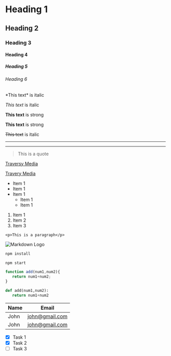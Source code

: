 <!-- Headings -->
# Heading 1
## Heading 2
### Heading 3
#### Heading 4
##### Heading 5
###### Heading 6

<!-- Italics -->
\*This text\* is italic

_This text_ is italic

<!-- Strong -->
**This text** is strong

__This text__ is strong

<!-- Strikethrough -->
~~This text~~ is italic

<!-- Horizontal Rule -->

 ---
 ___


<!-- Blockquote -->
> This is a quote

<!-- Links -->
[Traversy Media](http://www.traversymedia.com)

[Travery Media](http://www.traversymedia.com "Traversy Media") 

<!-- UL -->
* Item 1
* Item 1
* Item 1
    * Item 1
    * Item 1

<!-- OL -->
1. Item 1
1. Item 2
1. Item 3

<!-- Inline code block -->
`<p>This is a paragraph</p>`

<!-- Image -->
![Markdown Logo](https://markdown-here.com/img/icon256.png)

<!-- guthub markdown -->

<!-- code block -->
```bash
npm install

npm start

```

```javascript
function add(num1,num2){
   return num1+num2;
}

```

```python
def add(num1,num2):
   return num1+num2

```

<!-- tables -->
|Name   | Email  |
|-------| -------|
|John   | john@gmail.com|
|John   | john@gmail.com|

<!-- task list -->
* [x] Task 1
* [x] Task 2
* [ ] Task 3